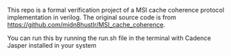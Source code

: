 This repo is a formal verification project of a MSI cache coherence protocol implementation in verilog. The original source code is from https://github.com/midn8hustlr/MSI_cache_coherence. 

You can run this by running the run.sh file in the terminal with Cadence Jasper installed in your system
